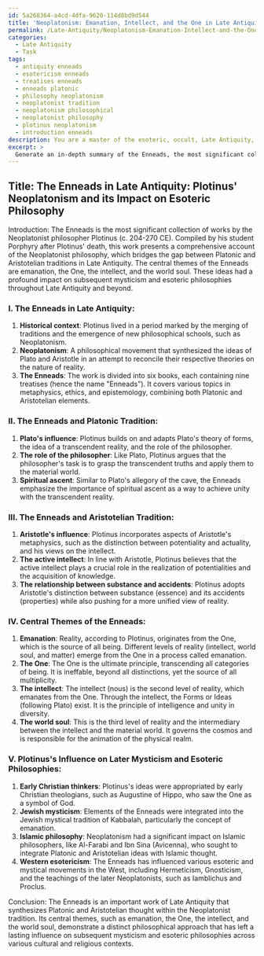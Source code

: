 ```yaml
---
id: 5a268364-a4cd-4dfa-9620-114d8bd9d544
title: 'Neoplatonism: Emanation, Intellect, and the One in Late Antiquity'
permalink: /Late-Antiquity/Neoplatonism-Emanation-Intellect-and-the-One-in-Late-Antiquity/
categories:
  - Late Antiquity
  - Task
tags:
  - antiquity enneads
  - esotericism enneads
  - treatises enneads
  - enneads platonic
  - philosophy neoplatonism
  - neoplatonist tradition
  - neoplatonism philosophical
  - neoplatonist philosophy
  - plotinus neoplatonism
  - introduction enneads
description: You are a master of the esoteric, occult, Late Antiquity, you complete tasks to the absolute best of your ability, no matter if you think you were not trained to do the task specifically, you will attempt to do it anyways, since you have performed the tasks you are given with great mastery, accuracy, and deep understanding of what is requested. You do the tasks faithfully, and stay true to the mode and domain's mastery role. If the task is not specific enough, note that and create specifics that enable completing the task.
excerpt: > 
  Generate an in-depth summary of the Enneads, the most significant collection of works from the Neoplatonist philosopher Plotinus, focusing on its place in Late Antiquity and exploring its relationships with both the Platonic and Aristotelian traditions. Additionally, elaborate on the central themes of emanation, the One, the intellect, and the world soul, highlighting Plotinus's influence on subsequent mysticism and esoteric philosophies throughout Late Antiquity.
---
```


## Title: The Enneads in Late Antiquity: Plotinus' Neoplatonism and its Impact on Esoteric Philosophy

Introduction:
The Enneads is the most significant collection of works by the Neoplatonist philosopher Plotinus (c. 204-270 CE). Compiled by his student Porphyry after Plotinus' death, this work presents a comprehensive account of the Neoplatonist philosophy, which bridges the gap between Platonic and Aristotelian traditions in Late Antiquity. The central themes of the Enneads are emanation, the One, the intellect, and the world soul. These ideas had a profound impact on subsequent mysticism and esoteric philosophies throughout Late Antiquity and beyond.

### I. **The Enneads in Late Antiquity**:
1. ****Historical context****: Plotinus lived in a period marked by the merging of traditions and the emergence of new philosophical schools, such as Neoplatonism.
2. ****Neoplatonism****: A philosophical movement that synthesized the ideas of Plato and Aristotle in an attempt to reconcile their respective theories on the nature of reality.
3. ****The Enneads****: The work is divided into six books, each containing nine treatises (hence the name "Enneads"). It covers various topics in metaphysics, ethics, and epistemology, combining both Platonic and Aristotelian elements.

### II. **The Enneads and Platonic Tradition**:
1. ****Plato's influence****: Plotinus builds on and adapts Plato's theory of forms, the idea of a transcendent reality, and the role of the philosopher.
2. ****The role of the philosopher****: Like Plato, Plotinus argues that the philosopher's task is to grasp the transcendent truths and apply them to the material world.
3. ****Spiritual ascent****: Similar to Plato's allegory of the cave, the Enneads emphasize the importance of spiritual ascent as a way to achieve unity with the transcendent reality.

### III. **The Enneads and Aristotelian Tradition**:
1. ****Aristotle's influence****: Plotinus incorporates aspects of Aristotle's metaphysics, such as the distinction between potentiality and actuality, and his views on the intellect.
2. ****The active intellect****: In line with Aristotle, Plotinus believes that the active intellect plays a crucial role in the realization of potentialities and the acquisition of knowledge.
3. ****The relationship between substance and accidents****: Plotinus adopts Aristotle's distinction between substance (essence) and its accidents (properties) while also pushing for a more unified view of reality.

### IV. **Central Themes of the Enneads**:
1. ****Emanation****: Reality, according to Plotinus, originates from the One, which is the source of all being. Different levels of reality (intellect, world soul, and matter) emerge from the One in a process called emanation.
2. ****The One****: The One is the ultimate principle, transcending all categories of being. It is ineffable, beyond all distinctions, yet the source of all multiplicity.
3. ****The intellect****: The intellect (nous) is the second level of reality, which emanates from the One. Through the intellect, the Forms or Ideas (following Plato) exist. It is the principle of intelligence and unity in diversity.
4. ****The world soul****: This is the third level of reality and the intermediary between the intellect and the material world. It governs the cosmos and is responsible for the animation of the physical realm.

### V. **Plotinus's Influence on Later Mysticism and Esoteric Philosophies**:
1. ****Early Christian thinkers****: Plotinus's ideas were appropriated by early Christian theologians, such as Augustine of Hippo, who saw the One as a symbol of God.
2. ****Jewish mysticism****: Elements of the Enneads were integrated into the Jewish mystical tradition of Kabbalah, particularly the concept of emanation.
3. ****Islamic philosophy****: Neoplatonism had a significant impact on Islamic philosophers, like Al-Farabi and Ibn Sina (Avicenna), who sought to integrate Platonic and Aristotelian ideas with Islamic thought.
4. ****Western esotericism****: The Enneads has influenced various esoteric and mystical movements in the West, including Hermeticism, Gnosticism, and the teachings of the later Neoplatonists, such as Iamblichus and Proclus.

Conclusion:
The Enneads is an important work of Late Antiquity that synthesizes Platonic and Aristotelian thought within the Neoplatonist tradition. Its central themes, such as emanation, the One, the intellect, and the world soul, demonstrate a distinct philosophical approach that has left a lasting influence on subsequent mysticism and esoteric philosophies across various cultural and religious contexts.
